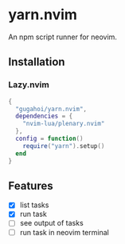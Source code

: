 # yarn.nvim

An npm script runner for neovim.

## Installation

### Lazy.nvim

```lua
{
  "gugahoi/yarn.nvim",
  dependencies = {
    "nvim-lua/plenary.nvim"
  },
  config = function()
    require("yarn").setup()
  end
}
```

## Features

- [x] list tasks
- [x] run task
- [ ] see output of tasks
- [ ] run task in neovim terminal
